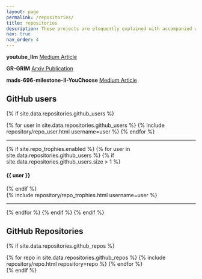 ```yaml
---
layout: page
permalink: /repositories/
title: repositories
description: These projects are eloquently explained with accompanied writing
nav: true
nav_order: 4
---
```


**youtube_llm** [Medium Article](https://medium.com/@gabrielalon257/youtube-filtering-capstone-67f755fb6dca)

**GR-GRIM** [Arxiv Publication](https://arxiv.org/abs/2206.14348)
  
**mads-696-milestone-II-YouChoose** [Medium Article](https://medium.com/@gabrielalon257/predicting-youtube-dislikes-4c71a41718ac)



## GitHub users

{% if site.data.repositories.github_users %}
<div class="repositories d-flex flex-wrap flex-md-row flex-column justify-content-between align-items-center">
  {% for user in site.data.repositories.github_users %}
    {% include repository/repo_user.html username=user %}
  {% endfor %}
</div>

---

{% if site.repo_trophies.enabled %}
{% for user in site.data.repositories.github_users %}
  {% if site.data.repositories.github_users.size > 1 %}
  <h4>{{ user }}</h4>
  {% endif %}
  <div class="repositories d-flex flex-wrap flex-md-row flex-column justify-content-between align-items-center">
  {% include repository/repo_trophies.html username=user %}
  </div>

  ---

{% endfor %}
{% endif %}
{% endif %}

## GitHub Repositories

{% if site.data.repositories.github_repos %}
<div class="repositories d-flex flex-wrap flex-md-row flex-column justify-content-between align-items-center">
  {% for repo in site.data.repositories.github_repos %}
    {% include repository/repo.html repository=repo %}
  {% endfor %}
</div>
{% endif %}
